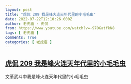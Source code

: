 ```yaml
---
layout: post
title: "虎侃 209 我是峰火连天年代里的小毛毛虫"
date: 2022-07-22T12:10:26.000Z
author: 老虎庙 · 虎侃
from: https://www.youtube.com/watch?v=-97OGatfkN8
tags: [ 老虎庙 ]
comments: True
categories: [ 老虎庙 ]
---
```

<!--1658491826000-->
[虎侃 209 我是峰火连天年代里的小毛毛虫](https://www.youtube.com/watch?v=-97OGatfkN8)
------

<div>
文革武斗中我是峰火连天年代里的小毛毛虫
</div>
